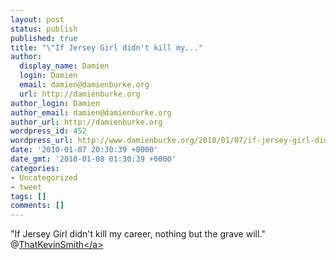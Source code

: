 ```yaml
---
layout: post
status: publish
published: true
title: "\"If Jersey Girl didn't kill my..."
author:
  display_name: Damien
  login: Damien
  email: damien@damienburke.org
  url: http://damienburke.org
author_login: Damien
author_email: damien@damienburke.org
author_url: http://damienburke.org
wordpress_id: 452
wordpress_url: http://www.damienburke.org/2010/01/07/if-jersey-girl-didnt-kill-my/
date: '2010-01-07 20:30:39 +0000'
date_gmt: '2010-01-08 01:30:39 +0000'
categories:
- Uncategorized
- tweet
tags: []
comments: []
---
```

<p>"If Jersey Girl didn't kill my career, nothing but the grave will." @<a href="http:&#47;&#47;twitter.com&#47;ThatKevinSmith" class="aktt_username">ThatKevinSmith<&#47;a></p>
